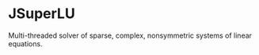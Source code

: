 JSuperLU
========

Multi-threaded solver of sparse, complex, nonsymmetric systems of linear equations.
